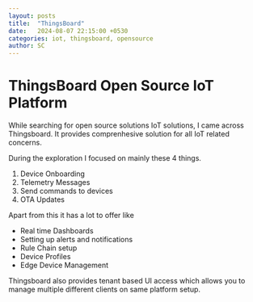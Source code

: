```yaml
---
layout: posts
title:  "ThingsBoard"
date:   2024-08-07 22:15:00 +0530
categories: iot, thingsboard, opensource
author: SC
---
```


# ThingsBoard Open Source IoT Platform

While searching for open source solutions IoT solutions, I came across Thingsboard. It provides comprenhesive solution for all IoT related concerns.

During the exploration I focused on mainly these 4 things.

1. Device Onboarding
2. Telemetry Messages
3. Send commands to devices
4. OTA Updates

Apart from this it has a lot to offer like 
 - Real time Dashboards
 - Setting up alerts and notifications
 - Rule Chain setup 
 - Device Profiles
 - Edge Device Management 

Thingsboard also provides tenant based UI access which allows you to manage multiple different clients on same platform setup.

